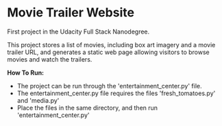 # Movie Trailer Website

First project in the Udacity Full Stack Nanodegree.

This project stores a list of movies, including box art imagery and a movie trailer URL, and generates a static web page allowing visitors to browse movies and watch the trailers.


**How To Run:**
- The project can be run through the 'entertainment_center.py' file.
- The entertainment_center.py file requires the files 'fresh_tomatoes.py' and 'media.py'
- Place the files in the same directory, and then run 'entertainment_center.py'
